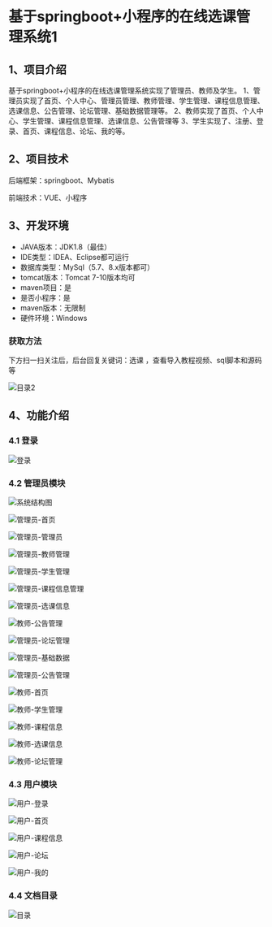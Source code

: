 # 基于springboot+小程序的在线选课管理系统1



## 1、项目介绍

基于springboot+小程序的在线选课管理系统实现了管理员、教师及学生。
1、管理员实现了首页、个人中心、管理员管理、教师管理、学生管理、课程信息管理、选课信息、公告管理、论坛管理、基础数据管理等。
2、教师实现了首页、个人中心、学生管理、课程信息管理、选课信息、公告管理等
3、学生实现了、注册、登录、首页、课程信息、论坛、我的等。

## 2、项目技术

后端框架：springboot、Mybatis

前端技术：VUE、小程序

## 3、开发环境

- JAVA版本：JDK1.8（最佳）
- IDE类型：IDEA、Eclipse都可运行
- 数据库类型：MySql（5.7、8.x版本都可） 
- tomcat版本：Tomcat 7-10版本均可
- maven项目：是
- 是否小程序：是
- maven版本：无限制
- 硬件环境：Windows
###  获取方法

下方扫一扫关注后，后台回复关键词：选课 ，查看导入教程视频、sql脚本和源码等

![目录2](https://www.codemarket.fun/202407032155305.png)

## 4、功能介绍

### 4.1 登录

![登录](https://www.codemarket.fun/202407301927209.png)

### 4.2 管理员模块

![系统结构图](https://www.codemarket.fun/202407301927129.png)

![管理员-首页](https://www.codemarket.fun/202407301927186.png)

![管理员-管理员](https://www.codemarket.fun/202407301927765.png)

![管理员-教师管理](https://www.codemarket.fun/202407301927908.png)

![管理员-学生管理](https://www.codemarket.fun/202407301927304.png)

![管理员-课程信息管理](https://www.codemarket.fun/202407301927963.png)

![管理员-选课信息](https://www.codemarket.fun/202407301927244.png)

![教师-公告管理](https://www.codemarket.fun/202407301927441.png)

![管理员-论坛管理](https://www.codemarket.fun/202407301927114.png)

![管理员-基础数据](https://www.codemarket.fun/202407301927841.png)

![管理员-公告管理](https://www.codemarket.fun/202407301927674.png)

![教师-首页](https://www.codemarket.fun/202407301927103.png)

![教师-学生管理](https://www.codemarket.fun/202407301927122.png)

![教师-课程信息](https://www.codemarket.fun/202407301927092.png)

![教师-选课信息](https://www.codemarket.fun/202407301927116.png)

![教师-论坛管理](https://www.codemarket.fun/202407301927104.png)

### 4.3 用户模块

![用户-登录](https://www.codemarket.fun/202407301927045.png)

![用户-首页](https://www.codemarket.fun/202407301927028.png)

![用户-课程信息](https://www.codemarket.fun/202407301927015.png)

![用户-论坛](https://www.codemarket.fun/202407301927024.png)

![用户-我的](https://www.codemarket.fun/202407301927041.png)

### 4.4 文档目录

![目录](https://www.codemarket.fun/202407301927961.png)
